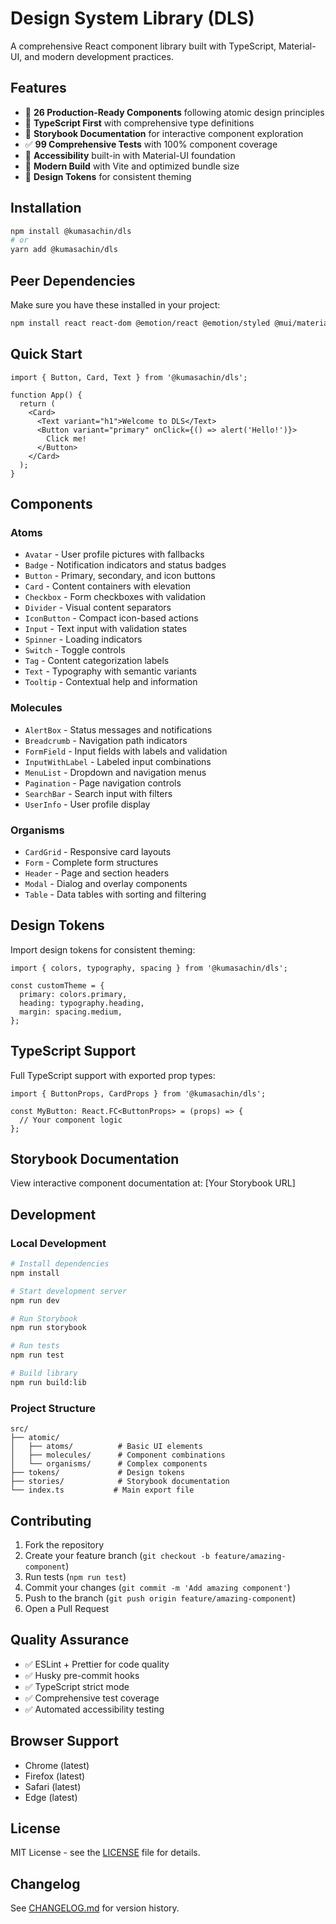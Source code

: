 # Design System Library (DLS)

A comprehensive React component library built with TypeScript, Material-UI, and modern development practices.

## Features

- 🎨 **26 Production-Ready Components** following atomic design principles
- 🔧 **TypeScript First** with comprehensive type definitions
- 📖 **Storybook Documentation** for interactive component exploration
- ✅ **99 Comprehensive Tests** with 100% component coverage
- 🎯 **Accessibility** built-in with Material-UI foundation
- 🚀 **Modern Build** with Vite and optimized bundle size
- 🎨 **Design Tokens** for consistent theming

## Installation

```bash
npm install @kumasachin/dls
# or
yarn add @kumasachin/dls
```

## Peer Dependencies

Make sure you have these installed in your project:

```bash
npm install react react-dom @emotion/react @emotion/styled @mui/material
```

## Quick Start

```tsx
import { Button, Card, Text } from '@kumasachin/dls';

function App() {
  return (
    <Card>
      <Text variant="h1">Welcome to DLS</Text>
      <Button variant="primary" onClick={() => alert('Hello!')}>
        Click me!
      </Button>
    </Card>
  );
}
```

## Components

### Atoms

- `Avatar` - User profile pictures with fallbacks
- `Badge` - Notification indicators and status badges
- `Button` - Primary, secondary, and icon buttons
- `Card` - Content containers with elevation
- `Checkbox` - Form checkboxes with validation
- `Divider` - Visual content separators
- `IconButton` - Compact icon-based actions
- `Input` - Text input with validation states
- `Spinner` - Loading indicators
- `Switch` - Toggle controls
- `Tag` - Content categorization labels
- `Text` - Typography with semantic variants
- `Tooltip` - Contextual help and information

### Molecules

- `AlertBox` - Status messages and notifications
- `Breadcrumb` - Navigation path indicators
- `FormField` - Input fields with labels and validation
- `InputWithLabel` - Labeled input combinations
- `MenuList` - Dropdown and navigation menus
- `Pagination` - Page navigation controls
- `SearchBar` - Search input with filters
- `UserInfo` - User profile display

### Organisms

- `CardGrid` - Responsive card layouts
- `Form` - Complete form structures
- `Header` - Page and section headers
- `Modal` - Dialog and overlay components
- `Table` - Data tables with sorting and filtering

## Design Tokens

Import design tokens for consistent theming:

```tsx
import { colors, typography, spacing } from '@kumasachin/dls';

const customTheme = {
  primary: colors.primary,
  heading: typography.heading,
  margin: spacing.medium,
};
```

## TypeScript Support

Full TypeScript support with exported prop types:

```tsx
import { ButtonProps, CardProps } from '@kumasachin/dls';

const MyButton: React.FC<ButtonProps> = (props) => {
  // Your component logic
};
```

## Storybook Documentation

View interactive component documentation at: [Your Storybook URL]

## Development

### Local Development

```bash
# Install dependencies
npm install

# Start development server
npm run dev

# Run Storybook
npm run storybook

# Run tests
npm run test

# Build library
npm run build:lib
```

### Project Structure

```
src/
├── atomic/
│   ├── atoms/          # Basic UI elements
│   ├── molecules/      # Component combinations
│   └── organisms/      # Complex components
├── tokens/             # Design tokens
├── stories/            # Storybook documentation
└── index.ts           # Main export file
```

## Contributing

1. Fork the repository
2. Create your feature branch (`git checkout -b feature/amazing-component`)
3. Run tests (`npm run test`)
4. Commit your changes (`git commit -m 'Add amazing component'`)
5. Push to the branch (`git push origin feature/amazing-component`)
6. Open a Pull Request

## Quality Assurance

- ✅ ESLint + Prettier for code quality
- ✅ Husky pre-commit hooks
- ✅ TypeScript strict mode
- ✅ Comprehensive test coverage
- ✅ Automated accessibility testing

## Browser Support

- Chrome (latest)
- Firefox (latest)
- Safari (latest)
- Edge (latest)

## License

MIT License - see the [LICENSE](LICENSE) file for details.

## Changelog

See [CHANGELOG.md](CHANGELOG.md) for version history.
